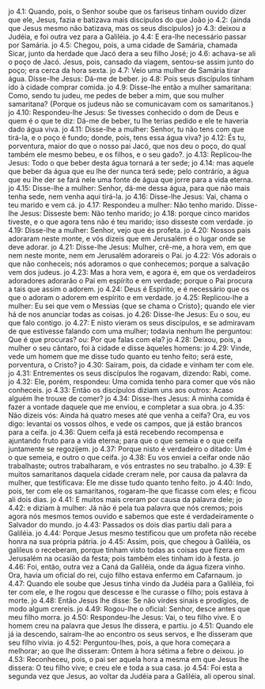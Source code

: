 jo 4.1: Quando, pois, o Senhor soube que os fariseus tinham ouvido dizer que ele, Jesus, fazia e batizava mais discípulos do que João
jo 4.2: {ainda que Jesus mesmo não batizava, mas os seus discípulos}
jo 4.3: deixou a Judéia, e foi outra vez para a Galiléia.
jo 4.4: E era-lhe necessário passar por Samária.
jo 4.5: Chegou, pois, a uma cidade de Samária, chamada Sicar, junto da herdade que Jacó dera a seu filho José;
jo 4.6: achava-se ali o poço de Jacó. Jesus, pois, cansado da viagem, sentou-se assim junto do poço; era cerca da hora sexta.
jo 4.7: Veio uma mulher de Samária tirar água. Disse-lhe Jesus: Dá-me de beber.
jo 4.8: Pois seus discípulos tinham ido à cidade comprar comida.
jo 4.9: Disse-lhe então a mulher samaritana: Como, sendo tu judeu, me pedes de beber a mim, que sou mulher samaritana? {Porque os judeus não se comunicavam com os samaritanos.}
jo 4.10: Respondeu-lhe Jesus: Se tivesses conhecido o dom de Deus e quem é o que te diz: Dá-me de beber, tu lhe terias pedido e ele te haveria dado água viva.
jo 4.11: Disse-lhe a mulher: Senhor, tu não tens com que tirá-la, e o poço é fundo; donde, pois, tens essa água viva?
jo 4.12: És tu, porventura, maior do que o nosso pai Jacó, que nos deu o poço, do qual também ele mesmo bebeu, e os filhos, e o seu gado?.
jo 4.13: Replicou-lhe Jesus: Todo o que beber desta água tornará a ter sede;
jo 4.14: mas aquele que beber da água que eu lhe der nunca terá sede; pelo contrário, a água que eu lhe der se fará nele uma fonte de água que jorre para a vida eterna.
jo 4.15: Disse-lhe a mulher: Senhor, dá-me dessa água, para que não mais tenha sede, nem venha aqui tirá-la.
jo 4.16: Disse-lhe Jesus: Vai, chama o teu marido e vem cá.
jo 4.17: Respondeu a mulher: Não tenho marido. Disse-lhe Jesus: Disseste bem: Não tenho marido;
jo 4.18: porque cinco maridos tiveste, e o que agora tens não é teu marido; isso disseste com verdade.
jo 4.19: Disse-lhe a mulher: Senhor, vejo que és profeta.
jo 4.20: Nossos pais adoraram neste monte, e vós dizeis que em Jerusalém é o lugar onde se deve adorar.
jo 4.21: Disse-lhe Jesus: Mulher, crê-me, a hora vem, em que nem neste monte, nem em Jerusalém adorareis o Pai.
jo 4.22: Vós adorais o que não conheceis; nós adoramos o que conhecemos; porque a salvação vem dos judeus.
jo 4.23: Mas a hora vem, e agora é, em que os verdadeiros adoradores adorarão o Pai em espírito e em verdade; porque o Pai procura a tais que assim o adorem.
jo 4.24: Deus é Espírito, e é necessário que os que o adoram o adorem em espírito e em verdade.
jo 4.25: Replicou-lhe a mulher: Eu sei que vem o Messias {que se chama o Cristo}; quando ele vier há de nos anunciar todas as coisas.
jo 4.26: Disse-lhe Jesus: Eu o sou, eu que falo contigo.
jo 4.27: E nisto vieram os seus discípulos, e se admiravam de que estivesse falando com uma mulher; todavia nenhum lhe perguntou: Que é que procuras? ou: Por que falas com ela?
jo 4.28: Deixou, pois, a mulher o seu cântaro, foi à cidade e disse àqueles homens:
jo 4.29: Vinde, vede um homem que me disse tudo quanto eu tenho feito; será este, porventura, o Cristo?
jo 4.30: Saíram, pois, da cidade e vinham ter com ele.
jo 4.31: Entrementes os seus discípulos lhe rogavam, dizendo: Rabi, come.
jo 4.32: Ele, porém, respondeu: Uma comida tenho para comer que vós não conheceis.
jo 4.33: Então os discípulos diziam uns aos outros: Acaso alguém lhe trouxe de comer?
jo 4.34: Disse-lhes Jesus: A minha comida é fazer a vontade daquele que me enviou, e completar a sua obra.
jo 4.35: Não dizeis vós: Ainda há quatro meses até que venha a ceifa? Ora, eu vos digo: levantai os vossos olhos, e vede os campos, que já estão brancos para a ceifa.
jo 4.36: Quem ceifa já está recebendo recompensa e ajuntando fruto para a vida eterna; para que o que semeia e o que ceifa juntamente se regozijem.
jo 4.37: Porque nisto é verdadeiro o ditado: Um é o que semeia, e outro o que ceifa.
jo 4.38: Eu vos enviei a ceifar onde não trabalhaste; outros trabalharam, e vós entrastes no seu trabalho.
jo 4.39: E muitos samaritanos daquela cidade creram nele, por causa da palavra da mulher, que testificava: Ele me disse tudo quanto tenho feito.
jo 4.40: Indo, pois, ter com ele os samaritanos, rogaram-lhe que ficasse com eles; e ficou ali dois dias.
jo 4.41: E muitos mais creram por causa da palavra dele;
jo 4.42: e diziam à mulher: Já não é pela tua palavra que nós cremos; pois agora nós mesmos temos ouvido e sabemos que este é verdadeiramente o Salvador do mundo.
jo 4.43: Passados os dois dias partiu dali para a Galiléia.
jo 4.44: Porque Jesus mesmo testificou que um profeta não recebe honra na sua própria pátria.
jo 4.45: Assim, pois, que chegou à Galiléia, os galileus o receberam, porque tinham visto todas as coisas que fizera em Jerusalém na ocasião da festa; pois também eles tinham ido à festa.
jo 4.46: Foi, então, outra vez a Caná da Galiléia, onde da água fizera vinho. Ora, havia um oficial do rei, cujo filho estava enfermo em Cafarnaum.
jo 4.47: Quando ele soube que Jesus tinha vindo da Judéia para a Galiléia, foi ter com ele, e lhe rogou que descesse e lhe curasse o filho; pois estava à morte.
jo 4.48: Então Jesus lhe disse: Se não virdes sinais e prodígios, de modo algum crereis.
jo 4.49: Rogou-lhe o oficial: Senhor, desce antes que meu filho morra.
jo 4.50: Respondeu-lhe Jesus: Vai, o teu filho vive. E o homem creu na palavra que Jesus lhe dissera, e partiu.
jo 4.51: Quando ele já ia descendo, saíram-lhe ao encontro os seus servos, e lhe disseram que seu filho vivia.
jo 4.52: Perguntou-lhes, pois, a que hora começara a melhorar; ao que lhe disseram: Ontem à hora sétima a febre o deixou.
jo 4.53: Reconheceu, pois, o pai ser aquela hora a mesma em que Jesus lhe dissera: O teu filho vive; e creu ele e toda a sua casa.
jo 4.54: Foi esta a segunda vez que Jesus, ao voltar da Judéia para a Galiléia, ali operou sinal.
